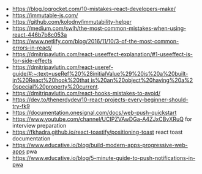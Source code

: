 <!-- ![10-mistakes-react-developers-make](https://blog.logrocket.com/10-mistakes-react-developers-make/) -->
- https://blog.logrocket.com/10-mistakes-react-developers-make/
- https://immutable-js.com/
- https://github.com/kolodny/immutability-helper
- https://medium.com/swlh/the-most-common-mistakes-when-using-react-446b7b8c053a
- https://www.netlify.com/blog/2016/11/10/3-of-the-most-common-errors-in-react/
- https://dmitripavlutin.com/react-useeffect-explanation/#1-useeffect-is-for-side-effects
- https://dmitripavlutin.com/react-useref-guide/#:~:text=useRef%20%28initialValue%29%20is%20a%20built-in%20React%20hook%20that,is%20an%20object%20having%20a%20special%20property%20current. 
- https://dmitripavlutin.com/react-hooks-mistakes-to-avoid/
- https://dev.to/thenerdydev/10-react-projects-every-beginner-should-try-fk9
- https://documentation.onesignal.com/docs/web-push-quickstart
- https://www.youtube.com/channel/UCIPZVAwDGa-A4ZJxCBvXRuQ for interview preparation 
- https://fkhadra.github.io/react-toastify/positioning-toast react toast documentation
- https://www.educative.io/blog/build-modern-apps-progressive-web-apps pwa
- https://www.educative.io/blog/5-minute-guide-to-push-notifications-in-pwa 
